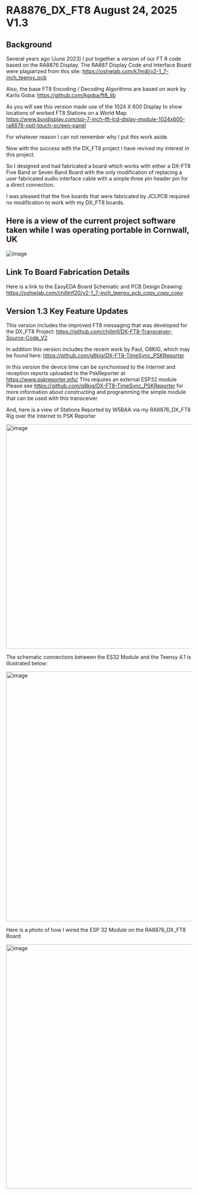#  RA8876_DX_FT8  August 24, 2025 V1.3

##  Background
Several years ago (June 2023) I put together a version of our FT 8 code based on the RA8876 Display.
The RA887 Display Code and Interface Board were plagiarized from this site: https://oshwlab.com/k7mdl/v2-1_7-inch_teensy_pcb

Also, the base FT8 Encoding / Decoding Algorithms are based on work by Karlis Goba:
https://github.com/kgoba/ft8_lib

As you will see this version made use of the 1024 X 600 Display to show locations of worked FT8 Stations on a World Map.  https://www.buydisplay.com/spi-7-inch-tft-lcd-dislay-module-1024x600-ra8876-optl-touch-screen-panel

For whatever reason I can not remember why I put this work aside.

Now with the success with the DX_FT8 project I have revived my interest in this project.

So I designed and had  fabricated a board which works with either a DX-FT8 Five Band
or Seven Band Board with the only modification of replacing a user fabricated audio interface cable
with a simple three pin header pin for a direct connection.

I was pleased that the five boards that were fabricated by JCLPCB required no modification to work with my DX_FT8 boards.

## Here is a view of the current project  software taken while I was operating portable in Cornwall, UK

![image](https://github.com/user-attachments/assets/f26551ef-ac85-4fd2-af9b-fd68c74b24ef)

## Link To Board Fabrication Details
Here is a link to the EasyEDA Board Schematic and PCB Design Drawing:
https://oshwlab.com/chillmf20/v2-1_7-inch_teensy_pcb_copy_copy_copy


## Version 1.3 Key Feature Updates

This version includes the improved FT8 messaging that was developed for the DX_FT8 Project: https://github.com/chillmf/DX-FT8-Transceiver-Source-Code_V2

In addition this version includes the recent work by Paul, G8KIG, which may be found here: https://github.com/g8kig/DX-FT8-TimeSync_PSKReporter


In this version the device time can be synchonised to the Internet and reception reports uploaded to the PskReporter at https://www.pskreporter.info/
This requires an external ESP32 module
Please see https://github.com/g8kig/DX-FT8-TimeSync_PSKReporter for more information about constructing and programming the simple module that can be used with this transceiver

And, here is a view of Stations Reported by W5BAA via my RA8876_DX_FT8 Rig over the Internet to PSK Reporter 

<img width="905" height="609" alt="image" src="https://github.com/user-attachments/assets/87348f00-5246-45a2-badb-a776d43db1e7" />


The schematic connections between the ES32 Module and the Teensy 4.1 is illustrated below:

<img width="649" height="678" alt="image" src="https://github.com/user-attachments/assets/c3056785-ea0b-4183-a8c5-4a84d30212c4" />

Here is a photo of how I wired the ESP 32 Module on the RA8876_DX_FT8 Board

<img width="1507" height="663" alt="image" src="https://github.com/user-attachments/assets/131868ea-05d5-4c19-89f8-8fe2f06324fb" />





